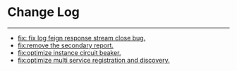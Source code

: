 # Change Log
---

- [fix: fix log feign response stream close bug.](https://github.com/Tencent/spring-cloud-tencent/pull/898)
- [fix:remove the secondary report.](https://github.com/Tencent/spring-cloud-tencent/pull/901)
- [fix:optimize instance circuit beaker.](https://github.com/Tencent/spring-cloud-tencent/pull/910)
- [fix:optimize multi service registration and discovery.](https://github.com/Tencent/spring-cloud-tencent/pull/915)
